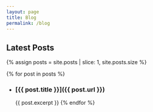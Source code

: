 ```yaml
---
layout: page
title: Blog
permalink: /blog
---
```

## Latest Posts

{% assign posts = site.posts | slice: 1, site.posts.size %} 

{% for post in posts %}
  - ### [{{ post.title }}]({{ post.url }})
    {{ post.excerpt }}
{% endfor %}

